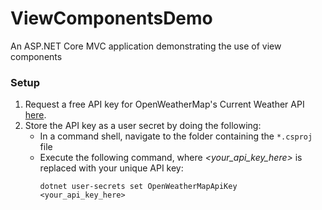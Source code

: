 # ViewComponentsDemo
An ASP.NET Core MVC application demonstrating the use of view components

### Setup
1. Request a free API key for OpenWeatherMap's Current Weather API [here](https://home.openweathermap.org/users/sign_up).
1. Store the API key as a user secret by doing the following:
    * In a command shell, navigate to the folder containing the `*.csproj` file
    * Execute the following command, where *<your_api_key_here>* is replaced with your unique API key:
      ```
      dotnet user-secrets set OpenWeatherMapApiKey <your_api_key_here>
      ```

